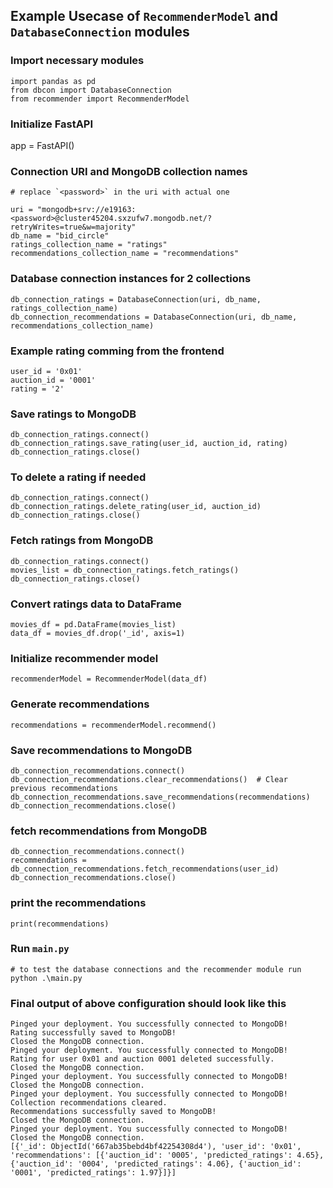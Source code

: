 ## Example Usecase of `RecommenderModel` and `DatabaseConnection` modules

### Import necessary modules

```
import pandas as pd
from dbcon import DatabaseConnection
from recommender import RecommenderModel
```

### Initialize FastAPI

app = FastAPI()

### Connection URI and MongoDB collection names

```
# replace `<password>` in the uri with actual one

uri = "mongodb+srv://e19163:<password>@cluster45204.sxzufw7.mongodb.net/?retryWrites=true&w=majority"
db_name = "bid_circle"
ratings_collection_name = "ratings"
recommendations_collection_name = "recommendations"
```

### Database connection instances for 2 collections

```
db_connection_ratings = DatabaseConnection(uri, db_name, ratings_collection_name)
db_connection_recommendations = DatabaseConnection(uri, db_name, recommendations_collection_name)
```

### Example rating comming from the frontend

```
user_id = '0x01'
auction_id = '0001'
rating = '2'
```

### Save ratings to MongoDB

```
db_connection_ratings.connect()
db_connection_ratings.save_rating(user_id, auction_id, rating)
db_connection_ratings.close()
```

### To delete a rating if needed

```
db_connection_ratings.connect()
db_connection_ratings.delete_rating(user_id, auction_id)
db_connection_ratings.close()
```

### Fetch ratings from MongoDB

```
db_connection_ratings.connect()
movies_list = db_connection_ratings.fetch_ratings()
db_connection_ratings.close()
```

### Convert ratings data to DataFrame

```
movies_df = pd.DataFrame(movies_list)
data_df = movies_df.drop('_id', axis=1)
```

### Initialize recommender model

```
recommenderModel = RecommenderModel(data_df)
```

### Generate recommendations

```
recommendations = recommenderModel.recommend()
```

### Save recommendations to MongoDB

```
db_connection_recommendations.connect()
db_connection_recommendations.clear_recommendations()  # Clear previous recommendations
db_connection_recommendations.save_recommendations(recommendations)
db_connection_recommendations.close()
```

### fetch recommendations from MongoDB

```
db_connection_recommendations.connect()
recommendations = db_connection_recommendations.fetch_recommendations(user_id)
db_connection_recommendations.close()
```

### print the recommendations

```
print(recommendations)
```

### Run `main.py`

```
# to test the database connections and the recommender module run
python .\main.py
```

### Final output of above configuration should look like this

```
Pinged your deployment. You successfully connected to MongoDB!
Rating successfully saved to MongoDB!
Closed the MongoDB connection.
Pinged your deployment. You successfully connected to MongoDB!
Rating for user 0x01 and auction 0001 deleted successfully.
Closed the MongoDB connection.
Pinged your deployment. You successfully connected to MongoDB!
Closed the MongoDB connection.
Pinged your deployment. You successfully connected to MongoDB!
Collection recommendations cleared.
Recommendations successfully saved to MongoDB!
Closed the MongoDB connection.
Pinged your deployment. You successfully connected to MongoDB!
Closed the MongoDB connection.
[{'_id': ObjectId('667ab35bebd4bf42254308d4'), 'user_id': '0x01', 'recommendations': [{'auction_id': '0005', 'predicted_ratings': 4.65}, {'auction_id': '0004', 'predicted_ratings': 4.06}, {'auction_id': '0001', 'predicted_ratings': 1.97}]}]
```

